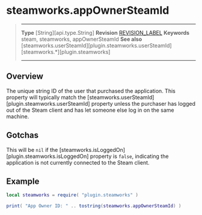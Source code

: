 # steamworks.appOwnerSteamId

> --------------------- ------------------------------------------------------------------------------------------
> __Type__              [String][api.type.String]
> __Revision__          [REVISION_LABEL](REVISION_URL)
> __Keywords__          steam, steamworks, appOwnerSteamId
> __See also__          [steamworks.userSteamId][plugin.steamworks.userSteamId]
>						[steamworks.*][plugin.steamworks]
> --------------------- ------------------------------------------------------------------------------------------


## Overview

The unique string ID of the user that purchased the application. This property will typically match the [steamworks.userSteamId][plugin.steamworks.userSteamId] property unless the purchaser has logged out of the Steam client and has let someone else log in on the same machine.


## Gotchas

This will be `nil` if the [steamworks.isLoggedOn][plugin.steamworks.isLoggedOn] property is `false`, indicating the application is not currently connected to the Steam client.


## Example

``````lua
local steamworks = require( "plugin.steamworks" )

print( "App Owner ID: " .. tostring(steamworks.appOwnerSteamId) )
``````
